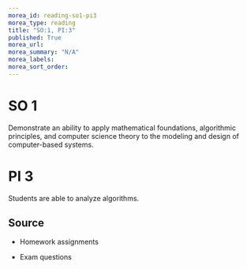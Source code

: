 ```yaml
---
morea_id: reading-so1-pi3
morea_type: reading
title: "SO:1, PI:3"
published: True
morea_url:
morea_summary: "N/A"
morea_labels:
morea_sort_order:
---
```


# SO 1 

Demonstrate an ability to apply mathematical foundations, algorithmic principles, and computer science theory to the modeling and design of computer-based systems.

# PI 3

Students are able to analyze algorithms.

## Source

* Homework assignments

* Exam questions